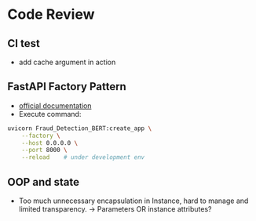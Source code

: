 # Code Review

## CI test

- add cache argument in action

## FastAPI Factory Pattern

- [official documentation](https://testdriven.io/courses/fastapi-celery/app-factory/#H-1-app-factory)
- Execute command:

```bash
uvicorn Fraud_Detection_BERT:create_app \
    --factory \
    --host 0.0.0.0 \
    --port 8000 \
    --reload    # under development env
```

## OOP and state

- Too much unnecessary encapsulation in Instance, hard to manage and limited transparency.
-> Parameters OR instance attributes?
